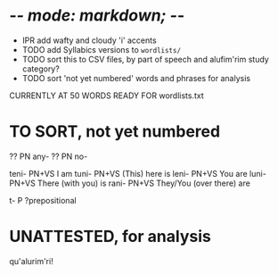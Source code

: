 # -*- mode: markdown; -*-

* IPR add wafty and cloudy 'i' accents
* TODO add Syllabics versions to `wordlists/`
* TODO sort this to CSV files, by part of speech and alufim'rim study category?
* TODO sort 'not yet numbered' words and phrases for analysis

CURRENTLY AT 50 WORDS READY FOR wordlists.txt

TO SORT, not yet numbered
=======

?? PN any-
?? PN no-

teni- PN+VS I am
tuni- PN+VS (This) here is
leni- PN+VS You are
luni- PN+VS There (with you) is
rani- PN+VS They/You (over there) are

t- P ?prepositional

UNATTESTED, for analysis
==========

qu'alurim'ri!
